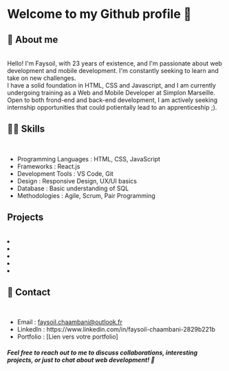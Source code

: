 <h1>Welcome to my Github profile 👋</h1>

<h2>💬 About me</h2> <br>
Hello! I'm Faysoil, with 23 years of existence, and I'm passionate about web development and mobile development. I'm constantly seeking to learn and take on new challenges.<br>I have a solid foundation in HTML, CSS and Javascript, and I am currently undergoing training as a Web and Mobile Developer at Simplon Marseille.<br>
Open to both frond-end and back-end development, I am actively seeking internship opportunities that could potientally lead to an apprenticeship ;).

<h2>👨‍💻 Skills</h2> <br>
<ul><li>Programming Languages : HTML, CSS, JavaScript</li>
<li>Frameworks : React.js</li>
<li>Development Tools : VS Code, Git</li>
<li>Design : Responsive Design, UX/UI basics</li>
<li>Database : Basic understanding of SQL</li>
<li>Methodologies : Agile, Scrum, Pair Programming</li>
</ul>

<h2>Projects</h2><br>
<li></li>
<li></li>
<li></li>
<li></li>
<li></li>

<h2>📧 Contact</h2> <br>
<ul><li>Email : <a href="mailto:faysoil.chaambani@outlook.fr">faysoil.chaambani@outlook.fr</a></li>
<li>LinkedIn : https://www.linkedin.com/in/faysoil-chaambani-2829b221b</li>
<li>Portfolio : [Lien vers votre portfolio]</li>
</ul>

<h5>Feel free to reach out to me to discuss collaborations, interesting projects, or just to chat about web development! 🚀</h3>
